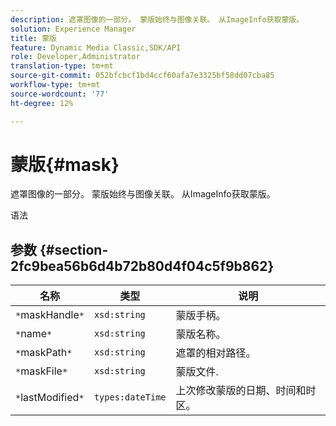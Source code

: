 ```yaml
---
description: 遮罩图像的一部分。 蒙版始终与图像关联。 从ImageInfo获取蒙版。
solution: Experience Manager
title: 蒙版
feature: Dynamic Media Classic,SDK/API
role: Developer,Administrator
translation-type: tm+mt
source-git-commit: 052bfcbcf1bd4ccf60afa7e3325bf58dd07cba85
workflow-type: tm+mt
source-wordcount: '77'
ht-degree: 12%

---
```



# 蒙版{#mask}

遮罩图像的一部分。 蒙版始终与图像关联。 从ImageInfo获取蒙版。

语法

## 参数 {#section-2fc9bea56b6d4b72b80d4f04c5f9b862}

| 名称 | 类型 | 说明 |
|---|---|---|
| `*`maskHandle`*` | `xsd:string` | 蒙版手柄。 |
| `*`name`*` | `xsd:string` | 蒙版名称。 |
| `*`maskPath`*` | `xsd:string` | 遮罩的相对路径。 |
| `*`maskFile`*` | `xsd:string` | 蒙版文件. |
| `*`lastModified`*` | `types:dateTime` | 上次修改蒙版的日期、时间和时区。 |

